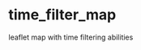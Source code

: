 # time_filter_map
leaflet map with time filtering abilities

[logo]: https://github.com/clarkdatalabs/time_filter_map/blob/master/img/Final.png "example outcome"
